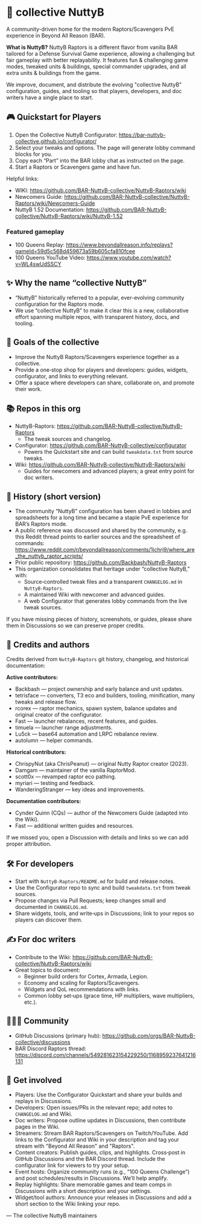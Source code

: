 # 🦖 collective NuttyB

A community-driven home for the modern Raptors/Scavengers PvE experience in Beyond All Reason (BAR). 

**What is NuttyB?** NuttyB Raptors is a different flavor from vanilla BAR tailored for a Defense Survival Game experience, allowing a challenging but fair gameplay with better replayability. It features fun & challenging game modes, tweaked units & buildings, special commander upgrades, and all extra units & buildings from the game.

We improve, document, and distribute the evolving "collective NuttyB" configuration, guides, and tooling so that players, developers, and doc writers have a single place to start.

## 🎮 Quickstart for Players

1. Open the Collective NuttyB Configurator: https://bar-nuttyb-collective.github.io/configurator/
2. Select your tweaks and options. The page will generate lobby command blocks for you.
3. Copy each “Part” into the BAR lobby chat as instructed on the page.
4. Start a Raptors or Scavengers game and have fun.

Helpful links:
- WIKI: https://github.com/BAR-NuttyB-collective/NuttyB-Raptors/wiki
- Newcomers Guide: https://github.com/BAR-NuttyB-collective/NuttyB-Raptors/wiki/Newcomers-Guide
- NuttyB 1.52 Documentation: https://github.com/BAR-NuttyB-collective/NuttyB-Raptors/wiki/NuttyB-1.52

### Featured gameplay
- 100 Queens Replay: https://www.beyondallreason.info/replays?gameId=59d5c568d459673a59b605cfa810fcee
- 100 Queens YouTube Video: https://www.youtube.com/watch?v=WL4swUdSSCY

## ✨ Why the name “collective NuttyB”

- “NuttyB” historically referred to a popular, ever-evolving community configuration for the Raptors mode.
- We use “collective NuttyB” to make it clear this is a new, collaborative effort spanning multiple repos, with transparent history, docs, and tooling.

## 🎯 Goals of the collective

- Improve the NuttyB Raptors/Scavengers experience together as a collective.
- Provide a one‑stop shop for players and developers: guides, widgets, configurator, and links to everything relevant.
- Offer a space where developers can share, collaborate on, and promote their work.

## 📚 Repos in this org

- NuttyB-Raptors: https://github.com/BAR-NuttyB-collective/NuttyB-Raptors
  - The tweak sources and changelog.
- Configurator: https://github.com/BAR-NuttyB-collective/configurator
  - Powers the Quickstart site and can build `tweakdata.txt` from source tweaks.
- Wiki: https://github.com/BAR-NuttyB-collective/NuttyB-Raptors/wiki
  - Guides for newcomers and advanced players; a great entry point for doc writers.

## 🧭 History (short version)

- The community “NuttyB” configuration has been shared in lobbies and spreadsheets for a long time and became a staple PvE experience for BAR’s Raptors mode.
- A public reference was discussed and shared by the community, e.g. this Reddit thread points to earlier sources and the spreadsheet of commands: https://www.reddit.com/r/beyondallreason/comments/1jchrj9/where_are_the_nuttyb_raptor_scripts/
- Prior public repository: https://github.com/Backbash/NuttyB-Raptors
- This organization consolidates that heritage under “collective NuttyB,” with:
  - Source‑controlled tweak files and a transparent `CHANGELOG.md` in `NuttyB-Raptors`.
  - A maintained Wiki with newcomer and advanced guides.
  - A web Configurator that generates lobby commands from the live tweak sources.

If you have missing pieces of history, screenshots, or guides, please share them in Discussions so we can preserve proper credits.

## 👥 Credits and authors

Credits derived from `NuttyB-Raptors` git history, changelog, and historical documentation:

**Active contributors:**
- Backbash — project ownership and early balance and unit updates.
- tetrisface — converters, T3 eco and builders, tooling, minification, many tweaks and release flow.
- rcorex — raptor mechanics, spawn system, balance updates and original creator of the configurator.
- Fast — launcher rebalances, recent features, and guides.
- timuela — launcher range adjustments.
- Lu5ck — base64 automation and LRPC rebalance review.
- autolumn — helper commands.

**Historical contributors:**
- ChrispyNut (aka ChrisPeanut) — original Nutty Raptor creator (2023).
- Damgam — maintainer of the vanilla RaptorMod.
- scott0x — revamped raptor eco pathing.
- myriari — testing and feedback.
- WanderingStranger — key ideas and improvements.

**Documentation contributors:**
- Cynder Quinn (CQs) — author of the Newcomers Guide (adapted into the Wiki).
- Fast — additional written guides and resources.

If we missed you, open a Discussion with details and links so we can add proper attribution.

## 🛠️ For developers

- Start with `NuttyB-Raptors/README.md` for build and release notes.
- Use the Configurator repo to sync and build `tweakdata.txt` from tweak sources.
- Propose changes via Pull Requests; keep changes small and documented in `CHANGELOG.md`.
- Share widgets, tools, and write‑ups in Discussions; link to your repos so players can discover them.

## ✍️ For doc writers

- Contribute to the Wiki: https://github.com/BAR-NuttyB-collective/NuttyB-Raptors/wiki
- Great topics to document:
  - Beginner build orders for Cortex, Armada, Legion.
  - Economy and scaling for Raptors/Scavengers.
  - Widgets and QoL recommendations with links.
  - Common lobby set‑ups (grace time, HP multipliers, wave multipliers, etc.).

## 🧑‍🤝‍🧑 Community

- GitHub Discussions (primary hub): https://github.com/orgs/BAR-NuttyB-collective/discussions
- BAR Discord Raptors thread: https://discord.com/channels/549281623154229250/1168959237641216131

## 📣 Get involved

- Players: Use the Configurator Quickstart and share your builds and replays in Discussions.
- Developers: Open issues/PRs in the relevant repo; add notes to `CHANGELOG.md` and Wiki.
- Doc writers: Propose outline updates in Discussions, then contribute pages in the Wiki.
- Streamers: Stream BAR Raptors/Scavengers on Twitch/YouTube. Add links to the Configurator and Wiki in your description and tag your stream with "Beyond All Reason" and "Raptors".
- Content creators: Publish guides, clips, and highlights. Cross‑post in GitHub Discussions and the BAR Discord thread. Include the configurator link for viewers to try your setup.
- Event hosts: Organize community runs (e.g., “100 Queens Challenge”) and post schedules/results in Discussions. We’ll help amplify.
- Replay highlights: Share memorable games and team comps in Discussions with a short description and your settings.
- Widget/tool authors: Announce your releases in Discussions and add a short section to the Wiki linking your repo.

— The collective NuttyB maintainers
